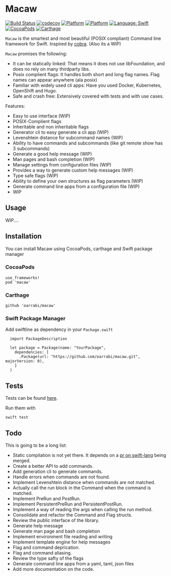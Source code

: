 # Macaw

[![Build Status](https://travis-ci.org/oarrabi/macaw.svg?branch=master)](https://travis-ci.org/oarrabi/macaw)
[![codecov](https://codecov.io/gh/oarrabi/macaw/branch/master/graph/badge.svg)](https://codecov.io/gh/oarrabi/macaw)
[![Platform](https://img.shields.io/badge/platform-osx-lightgrey.svg)](https://travis-ci.org/oarrabi/macaw)
[![Platform](https://img.shields.io/badge/platform-ios-lightgrey.svg)](https://travis-ci.org/oarrabi/macaw)
[![Language: Swift](https://img.shields.io/badge/language-swift-orange.svg)](https://travis-ci.org/oarrabi/macaw)
[![CocoaPods](https://img.shields.io/cocoapods/v/macaw.svg)](https://cocoapods.org/pods/macaw)
[![Carthage](https://img.shields.io/badge/Carthage-compatible-4BC51D.svg?style=flat)](https://github.com/Carthage/Carthage)

`Macaw` is the smartest and most beautiful (POSIX compliant) Command line framework for Swift. Inspired by [cobra](https://github.com/spf13/cobra). 
(Also its a WIP)

`Macaw` promises the following:
- It can be statically linked: That means it does not use libFoundation, and does no rely on many thirdparty libs.
- Posix complient flags: It handles both short and long flag names. Flag names can appear anywhere (ala posix)
- Familiar with widely used cli apps: Have you used Docker, Kubernetes, OpenShift and Hugo. 
- Safe and crash free: Extensively covered with tests and with use cases.

Features:
- Easy to use interface (WIP)
- POSIX-Complient flags
- Inheritable and non inheritable flags
- Generator cli to easy generate a cli app (WIP)
- Levenshtein distance for subcommand names (WIP)
- Ability to have commands and subcommands (like git remote show has 3 subcommands)
- Generate a good help message (WIP)
- Man pages and bash completion (WIP)
- Manage settings from configuration files (WIP)
- Provides a way to generate custom help messages (WIP)
- Type safe flags (WIP)
- Ability to define your own structures as flag parameters (WIP)
- Generate command line apps from a configuration file (WIP)
- WIP

## Usage

WIP....


## Installation
You can install Macaw using CocoaPods, carthage and Swift package manager

### CocoaPods
    use_frameworks!
    pod 'macaw'

### Carthage
    github 'oarrabi/macaw'

### Swift Package Manager
Add swiftline as dependency in your `Package.swift`

```
  import PackageDescription

  let package = Package(name: "YourPackage",
    dependencies: [
      .Package(url: "https://github.com/oarrabi/macaw.git", majorVersion: 0),
    ]
  )
```

## Tests
Tests can be found [here](https://github.com/oarrabi/macaw/tree/master/Tests). 

Run them with 
```
swift test
```

## Todo
This is going to be a long list:

- Static compilation is not yet there. It depends on a [pr on swift-lang](https://github.com/apple/swift/pull/5269) being merged.
- Create a better API to add commands.
- Add generation cli to generate commands.
- Handle errors when commands are not found.
- Implement Levenshtein distance when commands are not matched.
- Actually call the run block in the Command when the command is matched.
- Implement PreRun and PostRun.
- Implement PersistentPreRun and PersistentPostRun.
- Implement a way of reading the args when calling the run method.
- Consolidate and refactor the Command and Flag structs.
- Review the public interface of the library.
- Generate help message
- Generate man page and bash completion
- Implement environment file reading and writing
- Implement template engine for help messages
- Flag and command deprication.
- Flag and command aliasing.
- Review the type safty of the flags
- Generate command line apps from a yaml, taml, json files
- Add more documentation on the code.